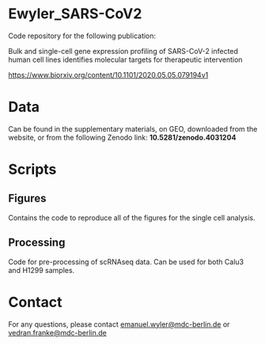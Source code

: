 # Ewyler_SARS-CoV2

Code repository for the following publication:

Bulk and single-cell gene expression profiling of SARS-CoV-2 infected
human cell lines identifies molecular targets for therapeutic intervention

https://www.biorxiv.org/content/10.1101/2020.05.05.079194v1

# Data

Can be found in the supplementary materials, on GEO, downloaded
from the website, or from the following Zenodo link: **10.5281/zenodo.4031204**

# Scripts

## Figures

Contains the code to reproduce all of the figures for the single cell analysis.

## Processing

Code for pre-processing of scRNAseq data. Can be used for both Calu3 and H1299
samples.


# Contact

For any questions, please contact emanuel.wyler@mdc-berlin.de
or vedran.franke@mdc-berlin.de
